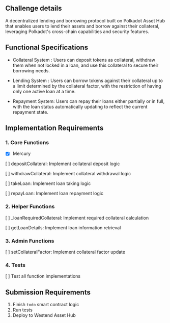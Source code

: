 
## Challenge details
A decentralized lending and borrowing protocol built on Polkadot Asset Hub that enables users to lend their assets and borrow against their collateral, leveraging Polkadot's cross-chain capabilities and security features.

## Functional Specifications 

+ Collateral System : Users can deposit tokens as collateral, withdraw them when not locked in a loan, and use this collateral to secure their borrowing needs.

+ Lending System : Users can borrow tokens against their collateral up to a limit determined by the collateral factor, with the restriction of having only one active loan at a time.

+ Repayment System: Users can repay their loans either partially or in full, with the loan status automatically updating to reflect the current repayment state.


## Implementation Requirements 
### 1. Core Functions
- [x] Mercury

[ ] depositCollateral: Implement collateral deposit logic

[ ] withdrawCollateral: Implement collateral withdrawal logic

[ ] takeLoan: Implement loan taking logic

[ ] repayLoan: Implement loan repayment logic
### 2. Helper Functions

[ ] _loanRequiredCollateral: Implement required collateral calculation

[ ] getLoanDetails: Implement loan information retrieval

### 3. Admin Functions

[ ] setCollateralFactor: Implement collateral factor update

### 4. Tests 
[ ] Test all function implementations

## Submission Requirements 
1. Finish `todo` smart contract logic 
2. Run tests 
3. Deploy to Westend Asset Hub 



